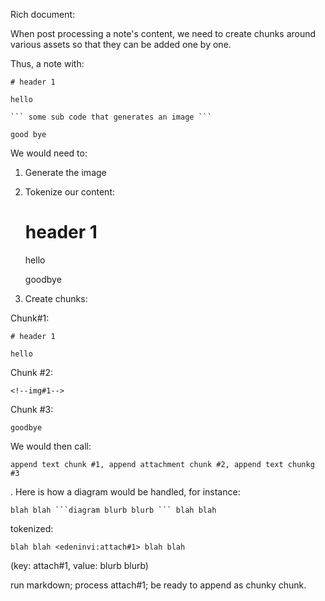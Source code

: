 Rich document:

When post processing a note's content, we need to create chunks around various assets so that they can be added one by one.

Thus, a note with:

    # header 1
    
    hello

    ``` some sub code that generates an image ```

    good bye

We would need to:

1. Generate the image
2. Tokenize our content:


    # header 1

    hello

    <!-- img#1 -->

    goodbye

3. Create chunks:

Chunk#1:

    # header 1

    hello

Chunk #2:

    <!--img#1-->

Chunk #3:

    goodbye

We would then call:

    append text chunk #1, append attachment chunk #2, append text chunkg #3

.
Here is how a diagram would be handled, for instance:

    blah blah ```diagram blurb blurb ``` blah blah

tokenized:

    blah blah <edeninvi:attach#1> blah blah

(key: attach#1, value: blurb blurb)

run markdown; process attach#1; be ready to append as chunky chunk.





